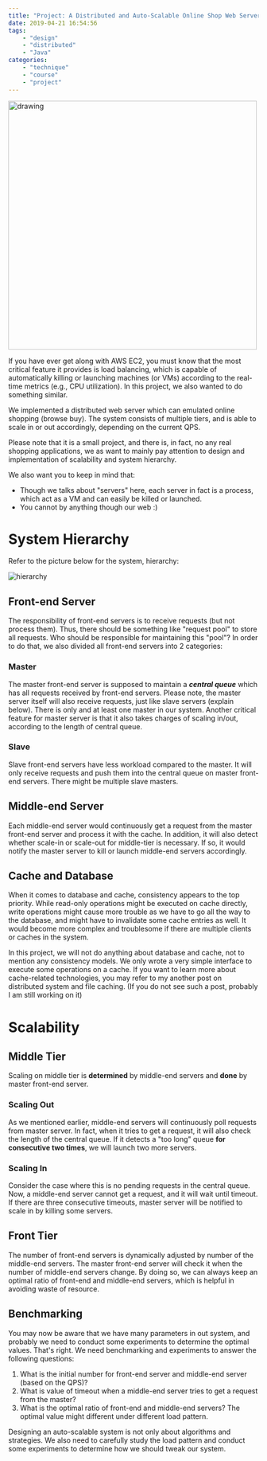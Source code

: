 ```yaml
---
title: "Project: A Distributed and Auto-Scalable Online Shop Web Server"
date: 2019-04-21 16:54:56
tags:
    - "design"
    - "distributed"
    - "Java"
categories:
    - "technique"
    - "course"
    - "project"
---
```


<img src="head.jpeg" alt="drawing" width="500"/>

If you have ever get along with AWS EC2, you must know that the most critical feature it provides is load balancing, which is capable of automatically killing or launching machines (or VMs) according to the real-time metrics (e.g., CPU utilization). In this project, we also wanted to do something similar.

We implemented a distributed web server which can emulated online shopping (browse buy). The system consists of multiple tiers, and is able to scale in or out accordingly, depending on the current QPS.

Please note that it is a small project, and there is, in fact, no any real shopping applications, we as want to mainly pay attention to design and implementation of scalability and system hierarchy.

We also want you to keep in mind that:

- Though we talks about "servers" here, each server in fact is a process, which act as a VM and can easily be killed or launched.
- You cannot by anything though our web :)

# System Hierarchy

Refer to the picture below for the system, hierarchy:

![hierarchy](structure.svg)

## Front-end Server

The responsibility of front-end servers is to receive requests (but not process them). Thus, there should be something like "request pool" to store all requests. Who should be responsible for maintaining this "pool"? In order to do that, we also divided all front-end servers into 2 categories:

### Master

The master front-end server is supposed to maintain a ***central queue*** which has all requests received by front-end servers. Please note, the master server itself will also receive requests, just like slave servers (explain below). There is only and at least one master in our system. Another critical feature for master server is that it also takes charges of scaling in/out, according to the length of central queue.

### Slave

Slave front-end servers have less workload compared to the master. It will only receive requests and push them into the central queue on master front-end servers. There might be multiple slave masters.

## Middle-end Server

Each middle-end server would continuously get a request from the master front-end server and process it with the cache. In addition, it will also detect whether scale-in or scale-out for middle-tier is necessary. If so, it would notify the master server to kill or launch middle-end servers accordingly.

## Cache and Database

When it comes to database and cache, consistency appears to the top priority. While read-only operations might be executed on cache directly, write operations might cause more trouble as we have to go all the way to the database, and might have to invalidate some cache entries as well. It would become more complex and troublesome if there are multiple clients or caches in the system.

In this project, we will not do anything about database and cache, not to mention any consistency models. We only wrote a very simple interface to execute some operations on a cache. If you want to learn more about cache-related technologies, you may refer to my another post on distributed system and file caching. (If you do not see such a post, probably I am still working on it)

# Scalability

## Middle Tier

Scaling on middle tier is **determined** by middle-end servers and **done** by master front-end server.

### Scaling Out

As we mentioned earlier, middle-end servers will continuously poll requests from master server. In fact, when it tries to get a request, it will also check the length of the central queue. If it detects a "too long" queue **for consecutive two times**, we will launch two more servers.

### Scaling In

Consider the case where this is no pending requests in the central queue. Now, a middle-end server cannot get a request, and it will wait until timeout. If there are three consecutive timeouts, master server will be notified to scale in by killing some servers.

## Front Tier

The number of front-end servers is dynamically adjusted by number of the middle-end servers. The master front-end server will check it when the number of middle-end servers change. By doing so, we can always keep an optimal ratio of front-end and middle-end servers, which is helpful in avoiding waste of resource.

## Benchmarking

You may now be aware that we have many parameters in out system, and probably we need to conduct some experiments to determine the optimal values. That's right. We need benchmarking and experiments to answer the following questions:

1. What is the initial number for front-end server and middle-end server (based on the QPS)?
2. What is value of timeout when a middle-end server tries to get a request from the master?
3. What is the optimal ratio of front-end and middle-end servers? The optimal value might different under different load pattern.

Designing an auto-scalable system is not only about algorithms and strategies. We also need to carefully study the load pattern and conduct some experiments to determine how we should tweak our system.
